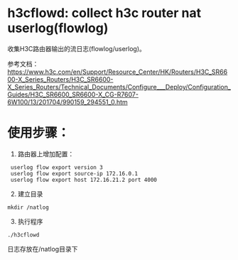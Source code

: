 # h3cflowd: collect h3c router nat userlog(flowlog)

收集H3C路由器输出的流日志(flowlog/userlog)。

参考文档：https://www.h3c.com/en/Support/Resource_Center/HK/Routers/H3C_SR6600-X_Series_Routers/H3C_SR6600-X_Series_Routers/Technical_Documents/Configure___Deploy/Configuration_Guides/H3C_SR6600_SR6600-X_CG-R7607-6W100/13/201704/990159_294551_0.htm

# 使用步骤：

1.  路由器上增加配置：
```
 userlog flow export version 3
 userlog flow export source-ip 172.16.0.1
 userlog flow export host 172.16.21.2 port 4000
```

2. 建立目录
```
mkdir /natlog
```

3. 执行程序
```
./h3cflowd
```

日志存放在/natlog目录下

